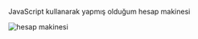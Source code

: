 JavaScript kullanarak yapmış olduğum hesap makinesi


![hesap makinesi](https://github.com/seercii/Hesap-Makinesi/assets/102416691/ecc8998e-4d5e-4d42-b8ff-f4f3f2fe309b)
